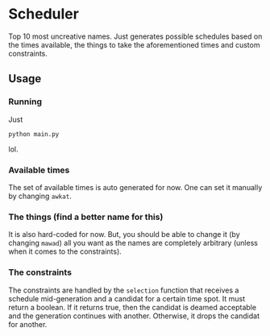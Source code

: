 # Scheduler
Top 10 most uncreative names.
Just generates possible schedules based on the times available,
the things to take the aforementioned times
and custom constraints.
## Usage
### Running
Just
```
python main.py
```
lol.
### Available times
The set of available times is auto generated for now.
One can set it manually by changing `awkat`.
### The things (find a better name for this)
It is also hard-coded for now. But, you should be able to change it
(by changing `mawad`) all you want as the names are completely arbitrary (unless when it
comes to the constraints).
### The constraints
The constraints are handled by the `selection` function that receives
a schedule mid-generation and a candidat for a certain time spot.
It must return a boolean. If it returns true, then the candidat is
deamed acceptable and the generation continues with another.
Otherwise, it drops the candidat for another.

